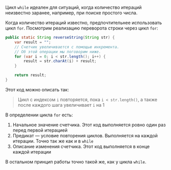 Цикл `while` идеален для ситуаций, когда количество итераций неизвестно заранее, например, при поиске простого числа.

Когда количество итераций известно, предпочтительнее использовать цикл `for`. Посмотрим реализацию переворота строки через цикл `for`:

```java
public static String reverseString(String str) {
    var result = "";
    // Счетчик увеличивается с помощью инкремента.
    // Об этой операции мы поговорим ниже.
    for (var i = 0; i < str.length(); i++) {
        result = str.charAt(i) + result;
    }

    return result;
}
```


Этот код можно описать так:

> Цикл с индексом `i` повторяется, пока `i < str.length()`, а также после каждого шага увеличивает `i` на 1

В определении цикла `for` есть:

1. Начальное значение счетчика. Этот код выполняется ровно один раз перед первой итерацией
2. Предикат — условие повторения циклов. Выполняется на каждой итерации. Точно так же как и в `while`
3. Описание изменения счетчика. Этот код выполняется в конце каждой итерации

В остальном принцип работы точно такой же, как у цикла `while`.
